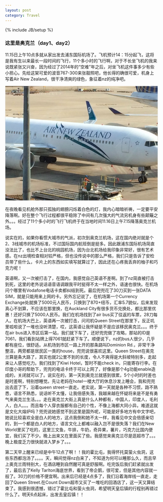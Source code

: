 ```yaml
---
layout: post
category: Travel
---
```

{% include JB/setup %}

### 这里是奥克兰（day1、day2）

11.15日上午10点多就从家出发去浦东国际机场了。飞机预计14：15分起飞，这将是我有生以来最长一段时间的飞行，11个多小时的飞行啊，对于不长坐飞机的我来说既紧张又兴奋，因为经过了2014年的“空难”年之后，对坐飞机这件事多少有些小担心。先给这架可爱的波音767-300来张靓照吧，他长得的确很可爱，机身上写着Air New Zealand，很干净清爽的绿色，象征着nz的纯净吧。

![image](/asserts/nzplane.JPG)

在夜晚看见机舱外那只孤独的翅膀闪烁着白色的灯，我内心暗暗祈祷，一定要平安降落啊。好在整个飞行过程都很平稳除了中间有几次强大的气流另机身有些颠簸之外。。。经过了11个多小时的飞行飞机终于在当地时间11.16日上午7.15降落奥克兰机场。

说实在的，如果你看惯大城市的气派，初次到奥克兰机场，这在国内绝对就是个2、3线城市的机场标准，不过国际国内航班倒是挺多。因此跟浦东国际机场简直没法比了，也比不上台北的桃园机场，因为台北机场给我印象非常好，很有艺术感。在nz出境检查相对较严格，但也没传说中的那么严格，我们只是告诉了安检员带了些什么，卡片上的东西如实填写就算过了，因此还在心疼我丢弃的柚子和巧克力呢！

英语啊，又一次被打击了，在国内，我感觉自己英语不差啊。到了nz简直被打击到死，这里的老外说话语音语调跟我平时挺得不太一样之外，语速也很快。在机场问个哪里有Vodafone电话卡卖都纠结到死。最后兜兜花了30刀买到一张DATA SIM，就是只能用来上网的卡。另外忘记说了，在机场第一个Currency Exchange处就换了5000元人民币，只换到了870+纽币，汇率5.7貌似，后来发现真心不划算，不应该在那里换，在Auckland City有很多货币兑换处，都比那里优惠！还好只换了5000人民币。我们在机场找到了air bus买了往返的车票，28刀每人。在机场大巴上，英语再一次被打击，问司机Queen Street在那里下，反正叽里呱啦说了一堆也没听清楚，哎，这英语让我怀疑是不是应该移民奥克兰。。。终于在air bus进入市区后第一站，我们就下车了，还好兜兜做了攻略，那站的ID是7061，我们看到站牌上得7061就赶紧下车了。顺便说下，nz的bus人很少，几乎都有座位，很舒适。从机场到市区一路上开的那条路叫Dominion Rd.，非常干净整洁，两旁都是居民区一类的house，兜兜说很喜欢这里。Queen Street在奥克兰算是条大路了，其实也就2公里不到的长度，令人不爽得是大斜坡特别多，走起来让人感觉吃力。我们找到了Kiwi Hotel，暂时不能check in，只能寄存行李。在印度小哥的帮助下，兜兜的电话卡终于可以上网了，好像是那个4g功能enable造成的，关闭就可以了。说实在的，第一天到奥克兰就感到很累，5个小时的时差也是时差啊，特别想睡觉。先让老妈在hotel一楼大厅的休息沙发上睡会，我和兜兜出去逛了下，沿着queen street一直走。老实说，第一天就是各种不习惯，路不熟悉，语言不熟悉，说话听不太懂，让我倍感失落，我越来越在怀疑将来是不是有勇气来奥克兰生活。。。走在奥克兰大街上真是什么人种都有，中国人，印度人，毛利人，白人。。。而且每个人穿衣服都有自己的个性，不像上海都大同小异。难道这就是文化大熔炉吗？兜兜说她感觉不到这里是国外呢，可能是好多地方有中文字吧，她说比较喜欢全是白人的地方，这点我倒和她不太一样，我看见中文会倍感亲切的，到一个都是白人的地方，语言文化上都难以融入岂不是很失落？我们在New World里买了吃的，这里三文鱼，牛排，牛奶，奇异果，薯片，巧克力比国内便宜，我们买了不少。晚上出来又在里面买了些。我感觉来奥克兰尽是逛超市了。。。晚上极度乏力很快就进入梦乡了。。。

第二天早上醒来已经是中午12点了啊！！我的霍比屯，我得怀托莫萤火虫洞，这些东西都泡汤了。。。。天，瞬间觉得nz白来了，不知道为何可以睡那么久，而且早上奥克兰雨特别大，在酒店睡到自然醒可真是舒服啊。吃完饭后我们赶紧就出发了，最后去了Kelly Tarlton海底世界，看到了帝企鹅，很可爱，但是其他内容就一般了。30刀的价格不便宜啊。出来后已经是4点多了，我们沿着海岸线一直走，走回了Queen Street.在Count Down超市又买了一堆吃的回酒店了，这一天又算结束了。我感到很遗憾，错过了霍比屯和萤火虫洞，希望明天皇后镇的行程别再错过什么了。明天6点起床，出发去皇后镇！！